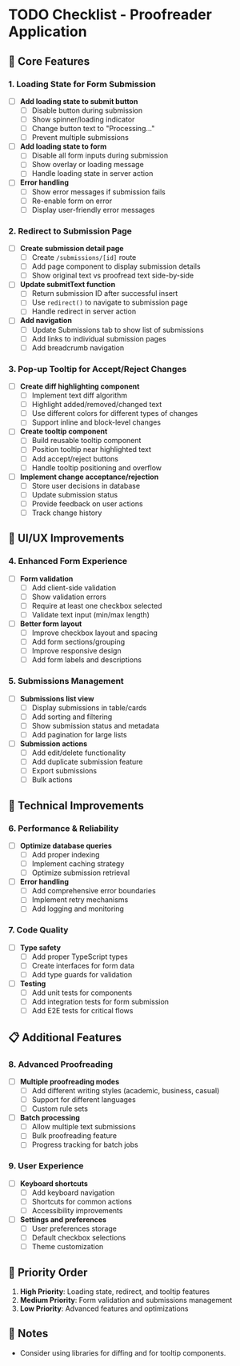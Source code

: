 # TODO Checklist - Proofreader Application

## 🚀 Core Features

### 1. Loading State for Form Submission
- [ ] **Add loading state to submit button**
  - [ ] Disable button during submission
  - [ ] Show spinner/loading indicator
  - [ ] Change button text to "Processing..."
  - [ ] Prevent multiple submissions

- [ ] **Add loading state to form**
  - [ ] Disable all form inputs during submission
  - [ ] Show overlay or loading message
  - [ ] Handle loading state in server action

- [ ] **Error handling**
  - [ ] Show error messages if submission fails
  - [ ] Re-enable form on error
  - [ ] Display user-friendly error messages

### 2. Redirect to Submission Page
- [ ] **Create submission detail page**
  - [ ] Create `/submissions/[id]` route
  - [ ] Add page component to display submission details
  - [ ] Show original text vs proofread text side-by-side

- [ ] **Update submitText function**
  - [ ] Return submission ID after successful insert
  - [ ] Use `redirect()` to navigate to submission page
  - [ ] Handle redirect in server action

- [ ] **Add navigation**
  - [ ] Update Submissions tab to show list of submissions
  - [ ] Add links to individual submission pages
  - [ ] Add breadcrumb navigation

### 3. Pop-up Tooltip for Accept/Reject Changes
- [ ] **Create diff highlighting component**
  - [ ] Implement text diff algorithm
  - [ ] Highlight added/removed/changed text
  - [ ] Use different colors for different types of changes
  - [ ] Support inline and block-level changes

- [ ] **Create tooltip component**
  - [ ] Build reusable tooltip component
  - [ ] Position tooltip near highlighted text
  - [ ] Add accept/reject buttons
  - [ ] Handle tooltip positioning and overflow

- [ ] **Implement change acceptance/rejection**
  - [ ] Store user decisions in database
  - [ ] Update submission status
  - [ ] Provide feedback on user actions
  - [ ] Track change history

## 🎨 UI/UX Improvements

### 4. Enhanced Form Experience
- [ ] **Form validation**
  - [ ] Add client-side validation
  - [ ] Show validation errors
  - [ ] Require at least one checkbox selected
  - [ ] Validate text input (min/max length)

- [ ] **Better form layout**
  - [ ] Improve checkbox layout and spacing
  - [ ] Add form sections/grouping
  - [ ] Improve responsive design
  - [ ] Add form labels and descriptions

### 5. Submissions Management
- [ ] **Submissions list view**
  - [ ] Display submissions in table/cards
  - [ ] Add sorting and filtering
  - [ ] Show submission status and metadata
  - [ ] Add pagination for large lists

- [ ] **Submission actions**
  - [ ] Add edit/delete functionality
  - [ ] Add duplicate submission feature
  - [ ] Export submissions
  - [ ] Bulk actions

## 🔧 Technical Improvements

### 6. Performance & Reliability
- [ ] **Optimize database queries**
  - [ ] Add proper indexing
  - [ ] Implement caching strategy
  - [ ] Optimize submission retrieval

- [ ] **Error handling**
  - [ ] Add comprehensive error boundaries
  - [ ] Implement retry mechanisms
  - [ ] Add logging and monitoring

### 7. Code Quality
- [ ] **Type safety**
  - [ ] Add proper TypeScript types
  - [ ] Create interfaces for form data
  - [ ] Add type guards for validation

- [ ] **Testing**
  - [ ] Add unit tests for components
  - [ ] Add integration tests for form submission
  - [ ] Add E2E tests for critical flows

## 📋 Additional Features

### 8. Advanced Proofreading
- [ ] **Multiple proofreading modes**
  - [ ] Add different writing styles (academic, business, casual)
  - [ ] Support for different languages
  - [ ] Custom rule sets

- [ ] **Batch processing**
  - [ ] Allow multiple text submissions
  - [ ] Bulk proofreading feature
  - [ ] Progress tracking for batch jobs

### 9. User Experience
- [ ] **Keyboard shortcuts**
  - [ ] Add keyboard navigation
  - [ ] Shortcuts for common actions
  - [ ] Accessibility improvements

- [ ] **Settings and preferences**
  - [ ] User preferences storage
  - [ ] Default checkbox selections
  - [ ] Theme customization

## 🚨 Priority Order
1. **High Priority**: Loading state, redirect, and tooltip features
2. **Medium Priority**: Form validation and submissions management
3. **Low Priority**: Advanced features and optimizations

## 📝 Notes
- Consider using libraries for diffing and for tooltip components.
